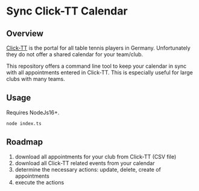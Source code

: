 # Sync Click-TT Calendar

## Overview
[Click-TT](https://www.click-tt.de) is the portal for all table tennis players in Germany. Unfortunately
they do not offer a shared calendar for your team/club.

This repository offers a command line tool to keep your calendar in sync with all appointments entered
in Click-TT. This is especially useful for large clubs with many teams.

## Usage
Requires NodeJs16+.

```
node index.ts
```

## Roadmap
1. download all appointments for your club from Click-TT (CSV file)
2. download all Click-TT related events from your calendar
3. determine the necessary actions: update, delete, create of appointments
4. execute the actions
